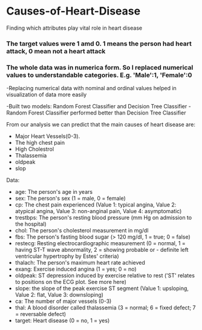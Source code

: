 # Causes-of-Heart-Disease
Finding which attributes play vital role in heart disease

### The target values were 1 amd 0. 1 means the person had heart attack, 0 mean not a heart attack
### The whole data was in numerica form. So I replaced numerical values to understandable categories. E.g. 'Male':1, 'Female':0

-Replacing numerical data with nominal and ordinal values helped in visualization of data more easily

-Built two models: Random Forest Classifier and Decision Tree Classifier
-Random Forest Classifier performed better than Decision Tree Classifier

From our analysis we can predict that the main causes of heart disease are:

- Major Heart Vessels(0-3). 
- The high chest pain
- High Cholestrol
- Thalassemia
- oldpeak
- slop


Data: 
- age: The person's age in years
- sex: The person's sex (1 = male, 0 = female)
- cp: The chest pain experienced (Value 1: typical angina, Value 2: atypical angina, Value 3: non-anginal pain, Value 4: asymptomatic)
- trestbps: The person's resting blood pressure (mm Hg on admission to the hospital)
- chol: The person's cholesterol measurement in mg/dl
- fbs: The person's fasting blood sugar (> 120 mg/dl, 1 = true; 0 = false)
- restecg: Resting electrocardiographic measurement (0 = normal, 1 = having ST-T wave abnormality, 2 = showing probable or - definite left ventricular hypertrophy by Estes' criteria)
- thalach: The person's maximum heart rate achieved
- exang: Exercise induced angina (1 = yes; 0 = no)
- oldpeak: ST depression induced by exercise relative to rest ('ST' relates to positions on the ECG plot. See more here)
- slope: the slope of the peak exercise ST segment (Value 1: upsloping, Value 2: flat, Value 3: downsloping)
- ca: The number of major vessels (0-3)
- thal: A blood disorder called thalassemia (3 = normal; 6 = fixed defect; 7 = reversable defect)
- target: Heart disease (0 = no, 1 = yes)
